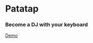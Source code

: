 # Patatap

### Become a DJ with your keyboard 
<a href="https://douglas06mp.github.io/Patatap/">Demo</a>
